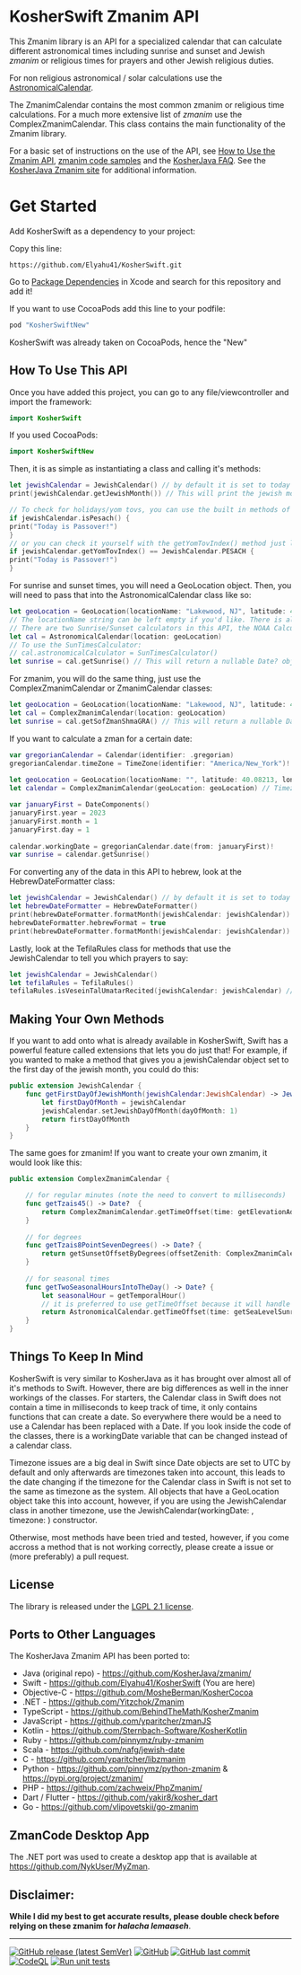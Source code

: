 KosherSwift Zmanim API
=====================

This Zmanim library is an API for a specialized calendar that can calculate different astronomical
times including sunrise and sunset and Jewish _zmanim_ or religious times for prayers and other
Jewish religious duties.

For non religious astronomical / solar
calculations use the [AstronomicalCalendar](./Sources/KosherSwift/AstronomicalCalendar.swift).

The ZmanimCalendar contains the most common zmanim or religious time calculations. For a much more
extensive list of _zmanim_ use the ComplexZmanimCalendar.
This class contains the main functionality of the Zmanim library.

For a basic set of instructions on the use of the API, see [How to Use the Zmanim API](https://kosherjava.com/zmanim-project/how-to-use-the-zmanim-api/), [zmanim code samples](https://kosherjava.com/tag/code-sample/) and the [KosherJava FAQ](https://kosherjava.com/tag/faq/). See the <a href="https://kosherjava.com">KosherJava Zmanim site</a> for additional information.

# Get Started
Add KosherSwift as a dependency to your project:

Copy this line:
```
https://github.com/Elyahu41/KosherSwift.git
```
Go to [Package Dependencies](https://developer.apple.com/documentation/xcode/adding-package-dependencies-to-your-app) in Xcode and search for this repository and add it!

If you want to use CocoaPods add this line to your podfile:
```ruby
pod "KosherSwiftNew"
```
KosherSwift was already taken on CocoaPods, hence the "New"

How To Use This API
-------
Once you have added this project, you can go to any file/viewcontroller and import the framework:
```Swift
import KosherSwift
```
If you used CocoaPods:
```Swift
import KosherSwiftNew
```
Then, it is as simple as instantiating a class and calling it's methods:
```Swift
let jewishCalendar = JewishCalendar() // by default it is set to today's date
print(jewishCalendar.getJewishMonth()) // This will print the jewish month as a number, so Nissan will be 8. See the JewishCalendar class for more details

// To check for holidays/yom tovs, you can use the built in methods of the jewish calendar:
if jewishCalendar.isPesach() {
print("Today is Passover!")
}
// or you can check it yourself with the getYomTovIndex() method just like in KosherJava:
if jewishCalendar.getYomTovIndex() == JewishCalendar.PESACH {
print("Today is Passover!")
}
```
For sunrise and sunset times, you will need a GeoLocation object. Then, you will need to pass that into the AstronomicalCalendar class like so:
```Swift
let geoLocation = GeoLocation(locationName: "Lakewood, NJ", latitude: 40.08213, longitude: -74.20970, timeZone: TimeZone(identifier: "America/New_York")!)
// The locationName string can be left empty if you'd like. There is also a constructor for elevation to be added.
// There are two Sunrise/Sunset calculators in this API, the NOAA Calculator and the SunTimes Calculator. By default, the NOAA calculator is used as it is more accurate than the SunTimes calculator as it takes into account leap years and other things.
let cal = AstronomicalCalendar(location: geoLocation)
// To use the SunTimesCalculator:
// cal.astronomicalCalculator = SunTimesCalculator()
let sunrise = cal.getSunrise() // This will return a nullable Date? object
```
For zmanim, you will do the same thing, just use the ComplexZmanimCalendar or ZmanimCalendar classes:
```Swift
let geoLocation = GeoLocation(locationName: "Lakewood, NJ", latitude: 40.08213, longitude: -74.20970, timeZone: TimeZone(identifier: "America/New_York")!)
let cal = ComplexZmanimCalendar(location: geoLocation)
let sunrise = cal.getSofZmanShmaGRA() // This will return a nullable Date? object
```
If you want to calculate a zman for a certain date:
```Swift
var gregorianCalendar = Calendar(identifier: .gregorian)
gregorianCalendar.timeZone = TimeZone(identifier: "America/New_York")! // It is important to set the Timezone as the date can change in Swift
        
let geoLocation = GeoLocation(locationName: "", latitude: 40.08213, longitude: -74.20970, timeZone: TimeZone(identifier: "America/New_York")!)
let calendar = ComplexZmanimCalendar(geoLocation: geoLocation) // Timezone is kept track of inside these classes with the geolocation

var januaryFirst = DateComponents()
januaryFirst.year = 2023
januaryFirst.month = 1
januaryFirst.day = 1
        
calendar.workingDate = gregorianCalendar.date(from: januaryFirst)!
var sunrise = calendar.getSunrise()        
```
For converting any of the data in this API to hebrew, look at the HebrewDateFormatter class:
```Swift
let jewishCalendar = JewishCalendar() // by default it is set to today's date
let hebrewDateFormatter = HebrewDateFormatter()
print(hebrewDateFormatter.formatMonth(jewishCalendar: jewishCalendar)) // prints "Nissan"
hebrewDateFormatter.hebrewFormat = true
print(hebrewDateFormatter.formatMonth(jewishCalendar: jewishCalendar)) // prints "ניסן"
```
Lastly, look at the TefilaRules class for methods that use the JewishCalendar to tell you which prayers to say:
```Swift
let jewishCalendar = JewishCalendar()
let tefilaRules = TefilaRules()
tefilaRules.isVeseinTalUmatarRecited(jewishCalendar: jewishCalendar) // returns true or false depending on the DAY of the year
```
Making Your Own Methods
-------
If you want to add onto what is already available in KosherSwift, Swift has a powerful feature called extensions that lets you do just that!
For example, if you wanted to make a method that gives you a jewishCalendar object set to the first day of the jewish month, you could do this:
```Swift
public extension JewishCalendar {
    func getFirstDayOfJewishMonth(jewishCalendar:JewishCalendar) -> JewishCalendar {
        let firstDayOfMonth = jewishCalendar
        jewishCalendar.setJewishDayOfMonth(dayOfMonth: 1)
        return firstDayOfMonth
    }
}
```
The same goes for zmanim! If you want to create your own zmanim, it would look like this:
```Swift
public extension ComplexZmanimCalendar {

    // for regular minutes (note the need to convert to milliseconds)
    func getTzais45() -> Date?  {
        return ComplexZmanimCalendar.getTimeOffset(time: getElevationAdjustedSunset(), offset: 45 * ComplexZmanimCalendar.MINUTE_MILLIS);
    }
    
    // for degrees
    func getTzais8PointSevenDegrees() -> Date? {
        return getSunsetOffsetByDegrees(offsetZenith: ComplexZmanimCalendar.GEOMETRIC_ZENITH + 8.7);
    }
    
    // for seasonal times
    func getTwoSeasonalHoursIntoTheDay() -> Date? {
        let seasonalHour = getTemporalHour()
        // it is preferred to use getTimeOffset because it will handle nil values
        return AstronomicalCalendar.getTimeOffset(time: getSeaLevelSunrise(), offset: seasonalHour * 2)
    }
}
```

Things To Keep In Mind
-------
KosherSwift is very similar to KosherJava as it has brought over almost all of it's methods to Swift. However, there are big differences as well in the inner workings of the classes. For starters, the Calendar class in Swift does not contain a time in milliseconds to keep track of time, it only contains functions that can create a date. So everywhere there would be a need to use a Calendar has been replaced with a Date. If you look inside the code of the classes, there is a workingDate variable that can be changed instead of a calendar class.

Timezone issues are a big deal in Swift since Date objects are set to UTC by default and only afterwards are timezones taken into account, this leads to the date changing if the timezone for the Calendar class in Swift is not set to the same as timezone as the system. All objects that have a GeoLocation object take this into account, however, if you are using the JewishCalendar class in another timezone, use the JewishCalendar(workingDate: <Date>, timezone: <TimeZone>) constructor.

Otherwise, most methods have been tried and tested, however, if you come accross a method that is not working correctly, please create a issue or (more preferably) a pull request.

License
-------
The library is released under the [LGPL 2.1 license](https://kosherjava.com/2011/05/09/kosherjava-zmanim-api-released-under-the-lgpl-license/).

Ports to Other Languages
------------------------
The KosherJava Zmanim API has been ported to:
* Java (original repo) - https://github.com/KosherJava/zmanim/
* Swift - https://github.com/Elyahu41/KosherSwift (You are here)
* Objective-C - https://github.com/MosheBerman/KosherCocoa
* .NET - https://github.com/Yitzchok/Zmanim
* TypeScript - https://github.com/BehindTheMath/KosherZmanim
* JavaScript - https://github.com/yparitcher/zmanJS
* Kotlin - https://github.com/Sternbach-Software/KosherKotlin
* Ruby - https://github.com/pinnymz/ruby-zmanim
* Scala - https://github.com/nafg/jewish-date
* C - https://github.com/yparitcher/libzmanim
* Python - https://github.com/pinnymz/python-zmanim & https://pypi.org/project/zmanim/
* PHP - https://github.com/zachweix/PhpZmanim/
* Dart / Flutter - https://github.com/yakir8/kosher_dart
* Go - https://github.com/vlipovetskii/go-zmanim

ZmanCode Desktop App
------------------------
The .NET port was used to create a desktop app that is available at https://github.com/NykUser/MyZman.

Disclaimer:
-----------
__While I did my best to get accurate results, please double check before relying on these zmanim for <em>halacha lemaaseh</em>__.

------------------------
[![GitHub release (latest SemVer)](https://img.shields.io/github/v/release/Elyahu41/KosherSwift?color=eed6af&label=KosherSwift&logo=github)](1.0.0)
[![GitHub](https://img.shields.io/github/license/KosherJava/zmanim?color=eed6af&logo=gnu)](https://github.com/KosherJava/zmanim/blob/master/LICENSE)
[![GitHub last commit](https://img.shields.io/github/last-commit/Elyahu41/KosherSwift?logo=github)](https://github.com/Elyahu41/KosherSwift/commits/master)
[![CodeQL](https://github.com/KosherJava/zmanim/actions/workflows/codeql-analysis.yml/badge.svg)](https://github.com/KosherJava/zmanim/actions/workflows/codeql-analysis.yml)
[![Run unit tests](https://github.com/KosherJava/zmanim/actions/workflows/pull_request_worklow.yml/badge.svg)](https://github.com/Elyahu41/KosherSwift/actions/workflows/swift.yml)
